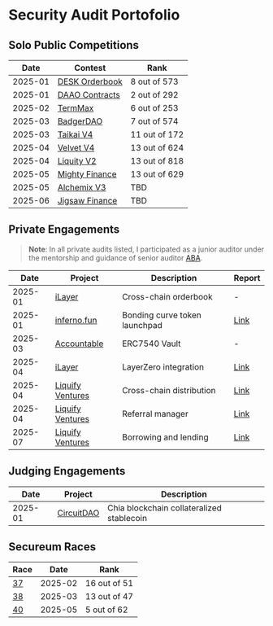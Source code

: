 # Security Audit Portofolio

## Solo Public Competitions
| Date | Contest | Rank |
|------|---------|------|
| 2025-01 | [DESK Orderbook](https://cantina.xyz/competitions/68d65682-ed04-48aa-969d-09a335de3748) | 8 out of 573 |
| 2025-01 | [DAAO Contracts](https://cantina.xyz/competitions/bd43bdd1-bc7f-473b-96c0-d35d37f3db33) | 2 out of 292 |
| 2025-02 | [TermMax](https://cantina.xyz/competitions/5c4a63a2-e744-43bd-b38b-d0063c117765) | 6 out of 253 |
| 2025-03 | [BadgerDAO](https://cantina.xyz/competitions/f57ffb47-0ded-4f04-bcec-ecd7d47fad58) | 7 out of 574 |
| 2025-03 | [Taikai V4](https://cantina.xyz/competitions/74fb60b8-879f-43b1-9f48-c788df0590da) | 11 out of 172 |
| 2025-04 | [Velvet V4](https://cantina.xyz/competitions/8cf9c7a0-a7a6-446a-8577-1e2c254eb5a8) | 13 out of 624 |
| 2025-04 | [Liquity V2](https://cantina.xyz/competitions/d86632df-ab33-4448-8198-64955eae6712) | 13 out of 818 |
| 2025-05 | [Mighty Finance](https://cantina.xyz/competitions/616d8bb4-16ce-4ca9-9ce9-5b99d6e146ef) | 13 out of 629 |
| 2025-05 | [Alchemix V3](https://cantina.xyz/competitions/e68909e6-3491-4a94-a707-ecf0c89cf72a) | TBD |
| 2025-06 | [Jigsaw Finance](https://cantina.xyz/competitions/7a40c849-0b35-4128-b084-d9a83fd533ea) | TBD |

## Private Engagements
> **Note**: In all private audits listed, I participated as a junior auditor under the mentorship and guidance of senior auditor [ABA](https://github.com/abarbatei/).

| Date | Project | Description | Report |
|------|---------|-------------|--------|
| 2025-01 | [iLayer](https://ilayer.io/) | Cross-chain orderbook | - |
| 2025-01 | [inferno.fun](https://inferno.fun/) | Bonding curve token launchpad | [Link](https://github.com/silverologist/audits/blob/master/private/2025-01-27-inferno-dot-fun-x-ABA.pdf) |
| 2025-03 | [Accountable](https://www.accountable.capital/) | ERC7540 Vault | - |
| 2025-04 | [iLayer](https://ilayer.io/) | LayerZero integration | [Link](https://github.com/silverologist/audits/blob/master/private/2025-03-13-ilayer-x-ABA-x-AlexCZM.pdf) |
| 2025-04 | [Liquify Ventures](https://liquify.ventures/) | Cross-chain distribution | [Link](https://github.com/silverologist/audits/blob/master/private/2025-04-24-liquify-ventures-unified-bridge-x-ABA.pdf)
| 2025-04 | [Liquify Ventures](https://liquify.ventures/) | Referral manager | [Link](https://github.com/silverologist/audits/blob/master/private/2025-04-25-liquify-ventures-referral-manager-x-ABA.pdf)
| 2025-07 | [Liquify Ventures](https://liquify.ventures/) | Borrowing and lending | [Link](https://github.com/silverologist/audits/blob/master/private/2025-07-09-liquify-ventures-borrowing-and-lending-x-ABA.pdf)

## Judging Engagements

| Date | Project | Description |
|------|---------|-------------|
| 2025-01 | [CircuitDAO](https://cantina.xyz/competitions/7d650b99-8a40-49d1-9b65-2b060accfbb7) | Chia blockchain collateralized stablecoin |

## Secureum Races
| Race | Date | Rank |
|------|------|------|
| [37](https://x.com/TheSecureum/status/1890620192998174732) | 2025-02 | 16 out of 51 |
| [38](https://x.com/TheSecureum/status/1898739794651517163) | 2025-03 | 13 out of 47 |
| [40](https://x.com/TheSecureum/status/1898739794651517163) | 2025-05 |  5 out of 62 |
